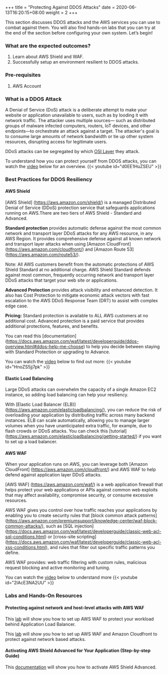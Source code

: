 +++
title = "Protecting Against DDOS Attacks"
date =  2020-06-13T16:20:15+08:00
weight = 2
+++

This section discusses DDOS attacks and the AWS services you can use to combat against them. You will also find hands-on labs that you can try at the end of the section before configuring your own system. Let’s begin!

### What are the expected outcomes?

1. Learn about AWS Shield and WAF.
2. Successfully setup an environment resilient to DDOS attacks.

### Pre-requisites

1. AWS Account

### What is a DDOS Attack

A Denial of Service (DoS) attack is a deliberate attempt to make your website or application unavailable to users, such as by looding it with network traffic. The attacker uses multiple sources— such as distributed groups of malware infected computers, routers, IoT devices, and other endpoints—to orchestrate an attack against a target. The attacker's goal is to consume large amounts of network bandwidth or tie up other system resources, disrupting access for legitimate users. 

DDoS attacks can be segregated by which [OSI Layer](https://aws.amazon.com/shield/ddos-attack-protection/) they attack.

To understand how you can protect yourself from DDOS attacks, you can watch the [video](https://www.youtube.com/watch?v=d0EE1HuZSEU) below for an overview.
{{< youtube id="d0EE1HuZSEU" >}}

### Best Practices for DDOS Resiliency

#### AWS Shield

[AWS Shield] (https://aws.amazon.com/shield/) is a managed Distributed Denial of Service (DDoS) protection service that safeguards applications running on AWS.There are two tiers of AWS Shield - Standard and Advanced.

**Standard protection** provides automatic defense against the most common network and transport layer DDoS attacks for any AWS resource, in any AWS Region. It provides comprehensive defense against all known network and transport layer attacks when using [Amazon CloudFront] (https://aws.amazon.com/cloudfront/) and [Amazon Route 53] (https://aws.amazon.com/route53/).

Note: All AWS customers benefit from the automatic protections of AWS Shield Standard at
no additional charge. AWS Shield Standard defends against most common, frequently
occurring network and transport layer DDoS attacks that target your web site or
applications. 

**Advanced Protection** provides attack visibility and enhanced detection. It also has Cost Protection to mitigate economic attack vectors with fast escalation to the AWS DDoS Response Team (DRT) to assist with complex edge case.

**Pricing:** Standard protection is available to ALL AWS customers at no additional cost. Advanced protection is a paid service that provides additional protections, features, and benefits.

You can read this [documentation] (https://docs.aws.amazon.com/waf/latest/developerguide/ddos-overview.html#ddos-help-me-choose) to help you decide between staying with Standard Protection or upgrading to Advance.

You can watch the [video](https://www.youtube.com/watch?v=HnoZS5jj7pk&t=3s) below to find out more:
{{< youtube id="HnoZS5jj7pk" >}}

#### Elastic Load Balancing

Large DDoS attacks can overwhelm the capacity of a single Amazon EC2 instance, so adding load balancing can help your resiliency. 

With [Elastic
Load Balancer (ELB)] (https://aws.amazon.com/elasticloadbalancing/), you can reduce the risk of overloading your application by distributing traffic across many backend instances. ELB can scale automatically, allowing you to manage larger volumes when you have unanticipated extra traffic, for example, due to flash crowds or DDoS attacks. You can check this [tutorial] (https://aws.amazon.com/elasticloadbalancing/getting-started/) if you want to set up a load balancer.

#### AWS WAF 

When your application runs on AWS, you can leverage both [Amazon CloudFront] (https://aws.amazon.com/cloudfront/) and
AWS WAF to help defend against application layer DDoS attacks.

[AWS WAF] (https://aws.amazon.com/waf/) is a web application firewall that helps protect your web applications or APIs against common web exploits that may affect availability, compromise security, or consume excessive resources.

AWS WAF gives you control over how traffic reaches your applications by enabling you to create security rules that [block common attack patterns] (https://aws.amazon.com/premiumsupport/knowledge-center/waf-block-common-attacks/), such as [SQL injection] (https://docs.aws.amazon.com/waf/latest/developerguide/classic-web-acl-sql-conditions.html) or [cross-site scripting] (https://docs.aws.amazon.com/waf/latest/developerguide/classic-web-acl-xss-conditions.html), and rules that filter out specific traffic patterns you define.

AWS WAF provides: web traffic filtering with custom rules, malicious request blocking and active monitoring and tuning.

You can watch the [video](https://www.youtube.com/watch?v=2lAcE3NA2UU) below to understand more
{{< youtube id="2lAcE3NA2UU" >}}

### Labs and Hands-On Resources

#### Protecting against network and host-level attacks with AWS WAF

This [lab](https://wellarchitectedlabs.com/security/200_labs/200_basic_ec2_with_waf_protection/) will show you how to set up AWS WAF to protect your workload behind Application Load Balancer.

This [lab](https://wellarchitectedlabs.com/Security/200_CloudFront_with_WAF_Protection/README.html) will show you how to set up AWS WAF and Amazon Cloudfront to protect against network based attacks.

#### Activating AWS Shield Advanced for Your Application (Step-by-step Guide)

This [documentation](https://docs.aws.amazon.com/waf/latest/developerguide/enable-ddos-prem.html) will show you how to activate AWS Shield Advanced.

